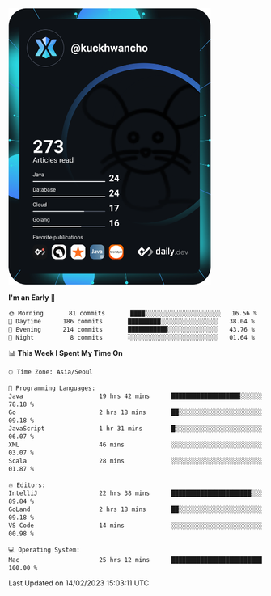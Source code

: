 <a href="https://app.daily.dev/kuckhwancho"><img src="https://github.com/kuckjwi0928/kuckjwi0928/blob/master/devcard.svg" width="400" alt="Kuckjwi Devcard"/></a>

<!--START_SECTION:waka-->
**I'm an Early 🐤** 

```text
🌞 Morning       81 commits       ████░░░░░░░░░░░░░░░░░░░░░   16.56 % 
🌆 Daytime      186 commits       █████████░░░░░░░░░░░░░░░░   38.04 % 
🌃 Evening      214 commits       ███████████░░░░░░░░░░░░░░   43.76 % 
🌙 Night          8 commits       ░░░░░░░░░░░░░░░░░░░░░░░░░   01.64 % 

```


📊 **This Week I Spent My Time On** 

```text
⌚︎ Time Zone: Asia/Seoul

💬 Programming Languages: 
Java                     19 hrs 42 mins      ███████████████████░░░░░░   78.18 % 
Go                       2 hrs 18 mins       ██░░░░░░░░░░░░░░░░░░░░░░░   09.18 % 
JavaScript               1 hr 31 mins        █░░░░░░░░░░░░░░░░░░░░░░░░   06.07 % 
XML                      46 mins             ░░░░░░░░░░░░░░░░░░░░░░░░░   03.07 % 
Scala                    28 mins             ░░░░░░░░░░░░░░░░░░░░░░░░░   01.87 % 

🔥 Editors: 
IntelliJ                 22 hrs 38 mins      ██████████████████████░░░   89.84 % 
GoLand                   2 hrs 18 mins       ██░░░░░░░░░░░░░░░░░░░░░░░   09.18 % 
VS Code                  14 mins             ░░░░░░░░░░░░░░░░░░░░░░░░░   00.98 % 

💻 Operating System: 
Mac                      25 hrs 12 mins      █████████████████████████   100.00 % 

```


 Last Updated on 14/02/2023 15:03:11 UTC
<!--END_SECTION:waka-->
